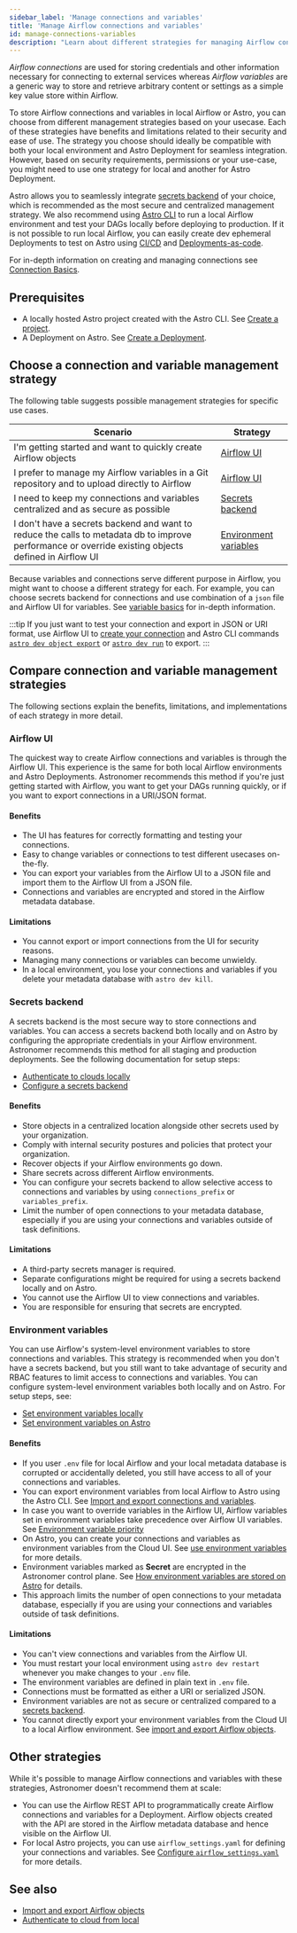 ```yaml
---
sidebar_label: 'Manage connections and variables'
title: 'Manage Airflow connections and variables'
id: manage-connections-variables
description: "Learn about different strategies for managing Airflow connections and variables in local environments and on Astro"
---
```


*Airflow connections* are used for storing credentials and other information necessary for connecting to external services whereas *Airflow variables* are a generic way to store and retrieve arbitrary content or settings as a simple key value store within Airflow.

To store Airflow connections and variables in local Airflow or Astro, you can choose from different management strategies based on your usecase. Each of these strategies have benefits and limitations related to their security and ease of use. The strategy you choose should ideally be compatible with both your local environment and Astro Deployment for seamless integration. However, based on security requirements, permissions or your use-case, you might need to use one strategy for local and another for Astro Deployment.

Astro allows you to seamlessly integrate [secrets backend](secrets-backend.md) of your choice, which is recommended as the most secure and centralized management strategy. We also recommend using [Astro CLI](cli/overview.md) to run a local Airflow environment and test your DAGs locally before deploying to production. If it is not possible to run local Airflow, you can easily create dev ephemeral Deployments to test on Astro using [CI/CD](set-up-ci-cd.md#create-a-cicd-pipeline) and [Deployments-as-code](manage-deployments-as-code.md#create-a-deployment-from-a-template-file).

For in-depth information on creating and managing connections see [Connection Basics](https://docs.astronomer.io/learn/connections).

## Prerequisites

- A locally hosted Astro project created with the Astro CLI. See [Create a project](develop-project.md#create-an-astro-project).
- A Deployment on Astro. See [Create a Deployment](create-deployment.md).

## Choose a connection and variable management strategy

The following table suggests possible management strategies for specific use cases.

| Scenario | Strategy |
|----------|----------|
| I'm getting started and want to quickly create Airflow objects | [Airflow UI](https://docs.astronomer.io/learn/connections#defining-connections-in-the-airflow-ui) |
| I prefer to manage my Airflow variables in a Git repository and to upload directly to Airflow | [Airflow UI](https://docs.astronomer.io/learn/connections#defining-connections-in-the-airflow-ui) |
| I need to keep my connections and variables centralized and as secure as possible | [Secrets backend](secrets-backend.md#benefits) |
| I don't have a secrets backend and want to reduce the calls to metadata db to improve performance or override existing objects defined in Airflow UI | [Environment variables](environment-variables.md) |

Because variables and connections serve different purpose in Airflow, you might want to choose a different strategy for each. For example, you can choose secrets backend for connections and use combination of a `json` file and Airflow UI for variables. See [variable basics](https://docs.astronomer.io/learn/) for in-depth information.

:::tip
If you just want to test your connection and export in JSON or URI format, use Airflow UI to [create your connection](https://docs.astronomer.io/learn/connections#defining-connections-in-the-airflow-ui) and Astro CLI commands [`astro dev object export`](https://docs.astronomer.io/astro/cli/astro-dev-object-export) or [`astro dev run`](https://docs.astronomer.io/astro/cli/astro-dev-run) to export.
:::

## Compare connection and variable management strategies 

The following sections explain the benefits, limitations, and implementations of each strategy in more detail.

### Airflow UI

The quickest way to create Airflow connections and variables is through the Airflow UI. This experience is the same for both local Airflow environments and Astro Deployments. Astronomer recommends this method if you're just getting started with Airflow, you want to get your DAGs running quickly, or if you want to export connections in a URI/JSON format.

#### Benefits

- The UI has features for correctly formatting and testing your connections.
- Easy to change variables or connections to test different usecases on-the-fly.
- You can export your variables from the Airflow UI to a JSON file and import them to the Airflow UI from a JSON file.
- Connections and variables are encrypted and stored in the Airflow metadata database.

#### Limitations

- You cannot export or import connections from the UI for security reasons.
- Managing many connections or variables can become unwieldy.
- In a local environment, you lose your connections and variables if you delete your metadata database with `astro dev kill`.

### Secrets backend

A secrets backend is the most secure way to store connections and variables. You can access a secrets backend both locally and on Astro by configuring the appropriate credentials in your Airflow environment. Astronomer recommends this method for all staging and production deployments. See the following documentation for setup steps:

- [Authenticate to clouds locally](cli/authenticate-to-clouds.md)
- [Configure a secrets backend](secrets-backend.md)

#### Benefits

- Store objects in a centralized location alongside other secrets used by your organization.
- Comply with internal security postures and policies that protect your organization.
- Recover objects if your Airflow environments go down.
- Share secrets across different Airflow environments.
- You can configure your secrets backend to allow selective access to connections and variables by using `connections_prefix` or `variables_prefix`. 
- Limit the number of open connections to your metadata database, especially if you are using your connections and variables outside of task definitions.

#### Limitations

- A third-party secrets manager is required.
- Separate configurations might be required for using a secrets backend locally and on Astro.
- You cannot use the Airflow UI to view connections and variables.
- You are responsible for ensuring that secrets are encrypted.

### Environment variables

You can use Airflow's system-level environment variables to store connections and variables. This strategy is recommended when you don't have a secrets backend, but you still want to take advantage of security and RBAC features to limit access to connections and variables. You can configure system-level environment variables both locally and on Astro. For setup steps, see:

- [Set environment variables locally](develop-project.md#set-environment-variables-locally)
- [Set environment variables on Astro](environment-variables.md#add-airflow-connections-and-variables-using-environment-variables)

#### Benefits

- If you user `.env` file for local Airflow and your local metadata database is corrupted or accidentally deleted, you still have access to all of your connections and variables.
- You can export environment variables from local Airflow to Astro using the Astro CLI. See [Import and export connections and variables](import-export-connections-variables.md#environment-variables).
- In case you want to override variables in the Airflow UI, Airflow variables set in environment variables take precedence over Airflow UI variables. See [Environment variable priority](environment-variables.md#environment-variable-priority)
- On Astro, you can create your connections and variables as environment variables from the Cloud UI. See [use environment variables](environment-variables.md#set-environment-variables-in-the-cloud-ui) for more details. 
- Environment variables marked as **Secret** are encrypted in the Astronomer control plane. See [How environment variables are stored on Astro](environment-variables.md#how-environment-variables-are-stored-on-astro) for details.
- This approach limits the number of open connections to your metadata database, especially if you are using your connections and variables outside of task definitions.

#### Limitations

- You can't view connections and variables from the Airflow UI. 
- You must restart your local environment using `astro dev restart` whenever you make changes to your `.env` file.
- The environment variables are defined in plain text in `.env` file.
- Connections must be formatted as either a URI or serialized JSON.
- Environment variables are not as secure or centralized compared to a [secrets backend](secrets-backend.md).
- You cannot directly export your environment variables from the Cloud UI to a local Airflow environment. See [import and export Airflow objects](import-export-connections-variables.md#environment-variables).

## Other strategies

While it's possible to manage Airflow connections and variables with these strategies, Astronomer doesn't recommend them at scale: 

- You can use the Airflow REST API to programmatically create Airflow connections and variables for a Deployment. Airflow objects created with the API are stored in the Airflow metadata database and hence visible on the Airflow UI.
- For local Astro projects, you can use `airflow_settings.yaml` for defining your connections and variables. See [Configure `airflow_settings.yaml`](develop-project.md#configure-airflow_settingsyaml-local-development-only) for more details.

## See also
- [Import and export Airflow objects](import-export-connections-variables.md)
- [Authenticate to cloud from local](cli/authenticate-to-clouds.md)